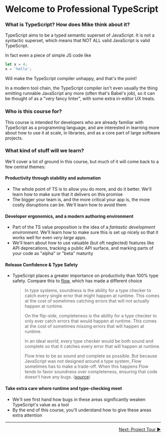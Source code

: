 # Welcome to Professional TypeScript

### What is TypeScript? How does Mike think about it?

TypeScript aims to be a typed semantic superset of JavaScript. It is not a
syntactic superset, which means that NOT ALL valid JavaScript is valid TypeScript.

In fact even a piece of simple JS code like

```js
let x = 4;
x = 'hello';
```

Will make the TypeScript compiler unhappy, and that's the point!

In a modern tool chain, the TypeScript compiler isn't even usually the
thing emitting runnable JavaScript any more (often that's Babel's job),
so it can be thought of as a "very fancy linter", with some extra
in-editor UX treats.

### Who is this course for?

This course is intended for developers who are already familiar with TypeScript
as a programming language, and are interested in learning more about how
to use it at scale, in libraries, and as a core part of large software projects.

### What kind of stuff will we learn?

We'll cover a lot of ground in this course, but much of it will come back to a
few central themes:

#### Productivity through stability and automation

- The whole point of TS is to allow you do more, and do it better. We'll learn how to make sure that it delivers on this promise
- The bigger your team is, and the more critical your app is, the more costly disruptions can be. We'll learn how to avoid them

#### Developer ergonomics, and a modern authoring environment

- Part of the TS value proposition is the idea of a _fantastic development environment_.
  We'll learn how to make sure this is set up nicely so that it works well
  for even _very large_ apps.
- We'll learn about how to use valuable (but oft neglected) features like API
  deprecations, tracking a public API surface, and marking parts of your
  code as "alpha" or "beta" maturity

#### Release Confidence & Type Safety

- TypeScript places a greater importance on productivity than 100% type safety.
  Compare this to [flow](https://flow.org), which has made a different choice
  > In type systems, soundness is the ability for a type checker to catch every single error that might happen at runtime. This comes at the cost of sometimes catching errors that will not actually happen at runtime.
  >
  > On the flip-side, completeness is the ability for a type checker to only ever catch errors that would happen at runtime. This comes at the cost of sometimes missing errors that will happen at runtime.
  >
  > In an ideal world, every type checker would be both sound and complete so that it catches every error that will happen at runtime.
  >
  > Flow tries to be as sound and complete as possible. But because JavaScript was not designed around a type system, Flow sometimes has to make a trade-off. When this happens Flow tends to favor soundness over completeness, ensuring that code doesn’t have any bugs. ([source](https://flow.org/en/docs/lang/types-and-expressions/#toc-soundness-and-completeness))

#### Take extra care where runtime and type-checking meet

- We'll see first hand how bugs in these areas significantly weaken TypeScript's value as a tool
- By the end of this course, you'll understand how to give these areas extra attention

---

<p align='right'>
 <a href="./01-project-tour.md">Next: Project Tour ▶</a>
</p>
